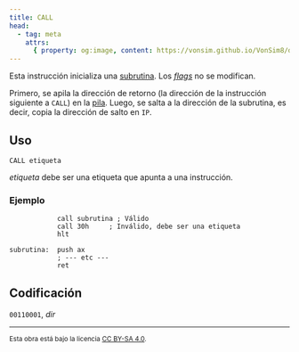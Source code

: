 ```yaml
---
title: CALL
head:
  - tag: meta
    attrs:
      { property: og:image, content: https://vonsim.github.io/VonSim8/docs/og/cpu/instructions/call.png }
---
```


Esta instrucción inicializa una [subrutina](/VonSim8/docs/cpu/#subrutinas). Los [_flags_](/VonSim8/docs/cpu/#flags) no se modifican.

Primero, se apila la dirección de retorno (la dirección de la instrucción siguiente a `CALL`) en la [pila](/VonSim8/docs/cpu/#pila). Luego, se salta a la dirección de la subrutina, es decir, copia la dirección de salto en `IP`.

## Uso

```vonsim
CALL etiqueta
```

_etiqueta_ debe ser una etiqueta que apunta a una instrucción.

### Ejemplo

```vonsim
            call subrutina ; Válido
            call 30h     ; Inválido, debe ser una etiqueta
            hlt

subrutina:  push ax
            ; --- etc ---
            ret

```

## Codificación

`00110001`, _dir_

---

<small>Esta obra está bajo la licencia <a target="_blank" rel="license noopener noreferrer" href="http://creativecommons.org/licenses/by-sa/4.0/">CC BY-SA 4.0</a>.</small>
